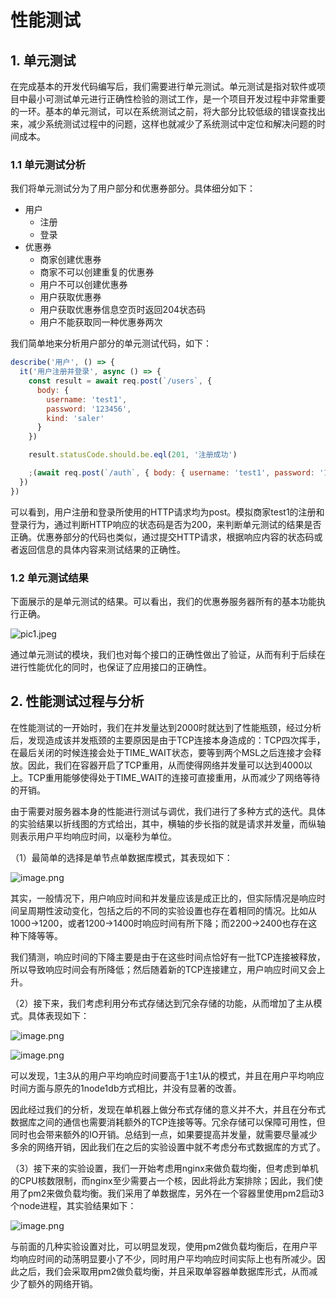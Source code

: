 # 性能测试

## 1. 单元测试

在完成基本的开发代码编写后，我们需要进行单元测试。单元测试是指对软件或项目中最小可测试单元进行正确性检验的测试工作，是一个项目开发过程中非常重要的一环。基本的单元测试，可以在系统测试之前，将大部分比较低级的错误查找出来，减少系统测试过程中的问题，这样也就减少了系统测试中定位和解决问题的时间成本。

### 1.1 单元测试分析

我们将单元测试分为了用户部分和优惠券部分。具体细分如下：

- 用户
  - 注册
  - 登录
- 优惠券
  - 商家创建优惠券
  - 商家不可以创建重复的优惠券
  - 用户不可以创建优惠券
  - 用户获取优惠券
  - 用户获取优惠券信息空页时返回204状态码
  - 用户不能获取同一种优惠券两次

我们简单地来分析用户部分的单元测试代码，如下：

``` javascript
describe('用户', () => {
  it('用户注册并登录', async () => {
    const result = await req.post(`/users`, {
      body: {
        username: 'test1',
        password: '123456',
        kind: 'saler'
      }
    })

    result.statusCode.should.be.eql(201, '注册成功')

    ;(await req.post(`/auth`, { body: { username: 'test1', password: '123456' } })).statusCode.should.be.eql(200, '登录成功')
  })
})
```

可以看到，用户注册和登录所使用的HTTP请求均为post。模拟商家test1的注册和登录行为，通过判断HTTP响应的状态码是否为200，来判断单元测试的结果是否正确。优惠券部分的代码也类似，通过提交HTTP请求，根据响应内容的状态码或者返回信息的具体内容来测试结果的正确性。

### 1.2 单元测试结果

下面展示的是单元测试的结果。可以看出，我们的优惠券服务器所有的基本功能执行正确。

![pic1.jpeg](https://upload-images.jianshu.io/upload_images/8636110-0df0a1a4f7a85c2f.jpeg?imageMogr2/auto-orient/strip%7CimageView2/2/w/1240)

通过单元测试的模块，我们也对每个接口的正确性做出了验证，从而有利于后续在进行性能优化的同时，也保证了应用接口的正确性。

## 2. 性能测试过程与分析

在性能测试的一开始时，我们在并发量达到2000时就达到了性能瓶颈，经过分析后，发现造成该并发瓶颈的主要原因是由于TCP连接本身造成的：TCP四次挥手，在最后关闭的时候连接会处于TIME_WAIT状态，要等到两个MSL之后连接才会释放。因此，我们在容器开启了TCP重用，从而使得网络并发量可以达到4000以上。TCP重用能够使得处于TIME_WAIT的连接可直接重用，从而减少了网络等待的开销。

由于需要对服务器本身的性能进行测试与调优，我们进行了多种方式的迭代。具体的实验结果以折线图的方式给出，其中，横轴的步长指的就是请求并发量，而纵轴则表示用户平均响应时间，以毫秒为单位。

（1）最简单的选择是单节点单数据库模式，其表现如下：

![image.png](https://upload-images.jianshu.io/upload_images/8636110-46596524381c4b63.png?imageMogr2/auto-orient/strip%7CimageView2/2/w/1240)

其实，一般情况下，用户响应时间和并发量应该是成正比的，但实际情况是响应时间呈周期性波动变化，包括之后的不同的实验设置也存在着相同的情况。比如从1000->1200，或者1200->1400时响应时间有所下降；而2200->2400也存在这种下降等等。

我们猜测，响应时间的下降主要是由于在这些时间点恰好有一批TCP连接被释放，所以导致响应时间会有所降低；然后随着新的TCP连接建立，用户响应时间又会上升。

（2）接下来，我们考虑利用分布式存储达到冗余存储的功能，从而增加了主从模式。具体表现如下：

![image.png](https://upload-images.jianshu.io/upload_images/8636110-6eb34c05e8982920.png?imageMogr2/auto-orient/strip%7CimageView2/2/w/1240)

![image.png](https://upload-images.jianshu.io/upload_images/8636110-b3b97cb5f1ecf30a.png?imageMogr2/auto-orient/strip%7CimageView2/2/w/1240)

可以发现，1主3从的用户平均响应时间要高于1主1从的模式，并且在用户平均响应时间方面与原先的1node1db方式相比，并没有显著的改善。

因此经过我们的分析，发现在单机器上做分布式存储的意义并不大，并且在分布式数据库之间的通信也需要消耗额外的TCP连接等等。冗余存储可以保障可用性，但同时也会带来额外的IO开销。总结到一点，如果要提高并发量，就需要尽量减少多余的网络开销，因此我们在之后的实验设置中就不考虑分布式数据库的方式了。

（3）接下来的实验设置，我们一开始考虑用nginx来做负载均衡，但考虑到单机的CPU核数限制，而nginx至少需要占一个核，因此将此方案排除；因此，我们使用了pm2来做负载均衡。我们采用了单数据库，另外在一个容器里使用pm2启动3个node进程，其实验结果如下：

![image.png](https://upload-images.jianshu.io/upload_images/8636110-28bcb321d9550003.png?imageMogr2/auto-orient/strip%7CimageView2/2/w/1240)

与前面的几种实验设置对比，可以明显发现，使用pm2做负载均衡后，在用户平均响应时间的动荡明显要小了不少，同时用户平均响应时间实际上也有所减少。因此之后，我们会采取用pm2做负载均衡，并且采取单容器单数据库形式，从而减少了额外的网络开销。

